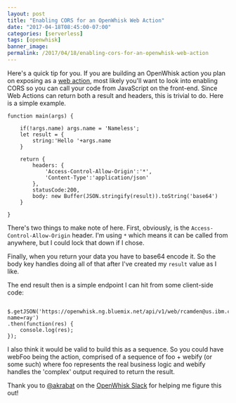 ```yaml
---
layout: post
title: "Enabling CORS for an OpenWhisk Web Action"
date: "2017-04-18T08:45:00-07:00"
categories: [serverless]
tags: [openwhisk]
banner_image: 
permalink: /2017/04/18/enabling-cors-for-an-openwhisk-web-action
---
```


Here's a quick tip for you. If you are building an OpenWhisk action you plan on exposing as a [web action](https://console.ng.bluemix.net/docs/openwhisk/openwhisk_webactions.html#openwhisk_webactions), most likely you'll want to look into enabling CORS so you can call your code from JavaScript on the front-end. Since Web Actions can return both a result and headers, this is trivial to do. Here is a simple example.

<pre><code class="language-javascript">function main(args) {

    if(!args.name) args.name = 'Nameless';
	let result = {
		string:'Hello '+args.name
	}

	return {
		headers: { 
			'Access-Control-Allow-Origin':'*',
			'Content-Type':'application/json'
		}, 
		statusCode:200,
		body: new Buffer(JSON.stringify(result)).toString('base64')
	}

}
</code></pre>

There's two things to make note of here. First, obviously, is the `Access-Control-Allow-Origin` header. I'm using `*` which means it can be called from anywhere, but I could lock that down if I chose. 

Finally, when you return your data you have to base64 encode it. So the body key handles doing all of that after I've created my `result` value as I like. 

The end result then is a simple endpoint I can hit from some client-side code:

<pre><code class="language-javascript">
$.getJSON('https://openwhisk.ng.bluemix.net/api/v1/web/rcamden@us.ibm.com_My%20Space/corstest/corstest.http?name=ray')
.then(function(res) {
	console.log(res);
});
</code></pre>

I also think it would be valid to build this as a sequence. So you could have webFoo being the action, comprised of a sequence of foo + webify (or some such) where foo represents the real business logic and webify handles the 'complex' output required to return the result. 

Thank you to [@akrabat](https://akrabat.com/) on the [OpenWhisk Slack](http://openwhisk-team.slack.com) for helping me figure this out!